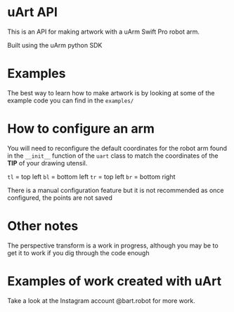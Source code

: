 # uArt API

This is an API for making artwork with a uArm Swift Pro robot arm.

Built using the uArm python SDK

# Examples

The best way to learn how to make artwork is by looking at some of the example 
code you can find in the `examples/`

# How to configure an arm

You will need to reconfigure the default coordinates for the robot arm 
found in the `__init__` function of the `uart` class to match the coordinates
of the **TIP** of your drawing utensil.

`tl` = top left
`bl` = bottom left
`tr` = top left
`br` = bottom right

There is a manual configuration feature but it is not recommended as once configured, the points are not saved

# Other notes

The perspective transform is a work in progress, although you may be to get it 
to work if you dig through the code enough

# Examples of work created with uArt



Take a look at the Instagram account @bart.robot for more work.

